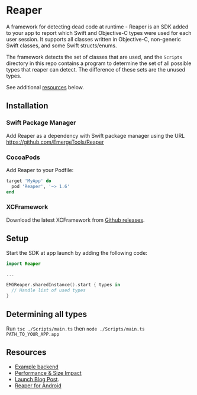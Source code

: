 # Reaper

A framework for detecting dead code at runtime - Reaper is an SDK added to your app to report which Swift and Objective-C types were used for each user session. It supports all classes written in Objective-C, non-generic Swift classes, and some Swift structs/enums.

The framework detects the set of classes that are used, and the `Scripts` directory in this repo contains a program to determine the set of all possible types that reaper can detect.
The difference of these sets are the unused types.

See additional [resources](#resources) below.

## Installation

### Swift Package Manager

Add Reaper as a dependency with Swift package manager using the URL https://github.com/EmergeTools/Reaper

### CocoaPods

Add Reaper to your Podfile:

```Ruby
target 'MyApp' do
  pod 'Reaper', '~> 1.6'
end
```

### XCFramework

Download the latest XCFramework from [Github releases](https://github.com/EmergeTools/Reaper/releases).

## Setup

Start the SDK at app launch by adding the following code:

```Swift
import Reaper

...

EMGReaper.sharedInstance().start { types in
  // Handle list of used types
}
```

## Determining all types

Run `tsc ./Scripts/main.ts` then `node ./Scripts/main.ts PATH_TO_YOUR_APP.app`

## Resources

- [Example backend](https://github.com/getsentry/reaper-server)
- [Performance & Size Impact](https://docs.emergetools.com/docs/reaper#performance-impact)
- [Launch Blog Post](https://www.emergetools.com/blog/posts/dead-code-detection-with-reaper).
- [Reaper for Android](https://github.com/EmergeTools/emerge-android/tree/main/reaper)
